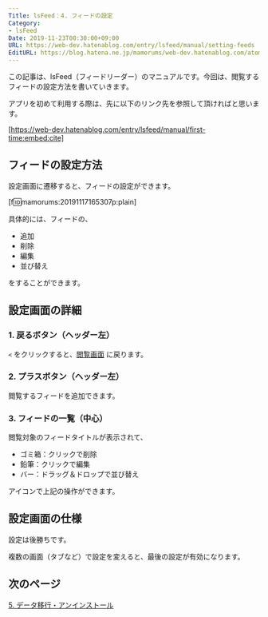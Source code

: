 ```yaml
---
Title: lsFeed：4. フィードの設定
Category:
- lsFeed
Date: 2019-11-23T00:30:00+09:00
URL: https://web-dev.hatenablog.com/entry/lsfeed/manual/setting-feeds
EditURL: https://blog.hatena.ne.jp/mamorums/web-dev.hatenablog.com/atom/entry/26006613467237954
---
```


この記事は、lsFeed（フィードリーダー）のマニュアルです。今回は、閲覧するフィードの設定方法を書いていきます。

アプリを初めて利用する際は、先に以下のリンク先を参照して頂ければと思います。

[https://web-dev.hatenablog.com/entry/lsfeed/manual/first-time:embed:cite]


## フィードの設定方法
設定画面に遷移すると、フィードの設定ができます。

[f:id:mamorums:20191117165307p:plain]

具体的には、フィードの、

- 追加
- 削除
- 編集
- 並び替え

をすることができます。


## 設定画面の詳細
### 1. 戻るボタン（ヘッダー左）
`<` をクリックすると、[閲覧画面](/entry/lsfeed/manual/reading-feeds) に戻ります。

### 2. プラスボタン（ヘッダー左）
閲覧するフィードを追加できます。

### 3. フィードの一覧（中心）
閲覧対象のフィードタイトルが表示されて、

- ゴミ箱：クリックで削除
- 鉛筆：クリックで編集
- バー：ドラッグ＆ドロップで並び替え

アイコンで上記の操作ができます。


## 設定画面の仕様
設定は後勝ちです。

複数の画面（タブなど）で設定を変えると、最後の設定が有効になります。


## 次のページ
[5. データ移行・アンインストール](/entry/lsfeed/manual/migration-uninstall)

